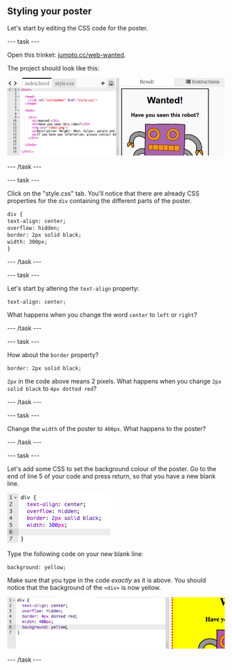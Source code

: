 ## Styling your poster

Let's start by editing the CSS code for the poster.

--- task ---

Open this trinket: <a target="_blank" href="http://jumpto.cc/web-wanted" target="_blank">jumpto.cc/web-wanted</a>. 

 The project should look like this:
 
 ![screenshot](images/wanted-starter.png)

--- /task ---

--- task ---

Click on the "style.css" tab. You'll notice that there are already CSS properties for the `div` containing the different parts of the poster.

 ```
 div {
 text-align: center;
 overflow: hidden;
 border: 2px solid black;
 width: 300px;
 }  
 ```

--- /task ---

--- task ---

Let's start by altering the `text-align` property:

 ```
 text-align: center;
 ```
 
 What happens when you change the word `center` to `left` or `right`?

--- /task ---

--- task ---

How about the `border` property?

 ```
 border: 2px solid black;
 ```

 `2px` in the code above means 2 pixels. What happens when you change `2px solid black` to `4px dotted red`?

--- /task ---

--- task ---

Change the `width` of the poster to `400px`. What happens to the poster?

--- /task ---

--- task ---

Let's add some CSS to set the background colour of the poster. Go to the end of line 5 of your code and press return, so that you have a new blank line.

 ![screenshot](images/wanted-newline.png)

 Type the following code on your new blank line:

 ```
 background: yellow;
 ```

 Make sure that you type in the code _exactly_ as it is above. You should notice that the background of the `<div>` is now yellow.

 ![screenshot](images/wanted-background.png)

--- /task ---

